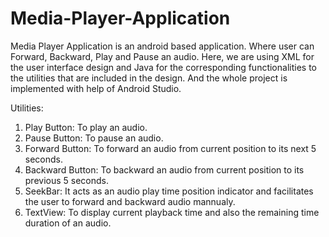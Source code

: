# Media-Player-Application

Media Player Application is an android based application. Where user can Forward, Backward, Play and Pause an audio.
Here, we are using XML for the user interface design and Java for the corresponding functionalities to the utilities that are included
in the design. And the whole project is implemented with help of Android Studio.

Utilities:
1. Play Button: To play an audio.
2. Pause Button: To pause an audio.
3. Forward Button: To forward an audio from current position to its next 5 seconds.
4. Backward Button: To backward an audio from current position to its previous 5 seconds.
5. SeekBar: It acts as an audio play time position indicator and facilitates the user to forward and backward audio mannualy.
6. TextView: To display current playback time and also the remaining time duration of an audio.
